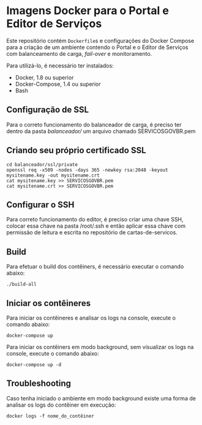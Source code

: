 # Imagens Docker para o Portal e Editor de Serviços

Este repositório contém `Dockerfile`s e configurações do Docker Compose para a criação de um ambiente contendo o Portal e o Editor de Serviços com balanceamento de carga, *fail-over* e monitoramento.

Para utilizá-lo, é necessário ter instalados:

- Docker, 1.8 ou superior
- Docker-Compose, 1.4 ou superior
- Bash

## Configuração de SSL

Para o correto funcionamento do balanceador de carga, é preciso ter dentro da pasta *balanceador/*  um arquivo chamado SERVICOSGOVBR.pem

## Criando seu próprio certificado SSL

```
cd balanceador/ssl/private
openssl req -x509 -nodes -days 365 -newkey rsa:2048 -keyout mysitename.key -out mysitename.crt
cat mysitename.key >> SERVICOSGOVBR.pem 
cat mysitename.crt >> SERVICOSGOVBR.pem
```
## Configurar o SSH

Para correto funcionamento do editor, é preciso criar uma chave SSH, colocar essa chave na pasta /root/.ssh e então aplicar essa chave com permissão de leitura e escrita no repositório de cartas-de-servicos.

## Build 

Para efetuar o build dos contêiners, é necessário executar o comando abaixo:

```
./build-all
```

## Iniciar os contêineres

Para iniciar os contêineres e analisar os logs na console, execute o comando abaixo: 

```
docker-compose up 
```

Para iniciar os contêiners em modo background, sem visualizar os logs na console, execute o comando abaixo:

```
docker-compose up -d
```

## Troubleshooting

Caso tenha iniciado o ambiente em modo background existe uma forma de analisar os logs do contêiner em execução:

```
docker logs -f nome_do_contêiner
```


